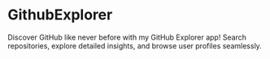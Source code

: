 # GithubExplorer
Discover GitHub like never before with my GitHub Explorer app! Search repositories, explore detailed insights, and browse user profiles seamlessly.
